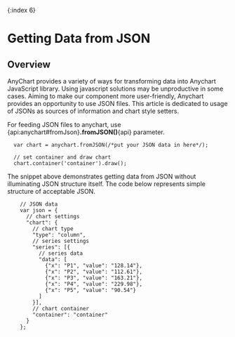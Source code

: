 {:index 6}
# Getting Data from JSON

## Overview

AnyChart provides a variety of ways for transforming data into Anychart JavaScript library. Using javascript solutions may be unproductive in some cases. Aiming to make our component more user-friendly, Anychart provides an opportunity to use JSON files. This article is dedicated to usage of JSONs as sources of information and chart style setters.

For feeding JSON files to anychart, use {api:anychart#fromJson}**.fromJSON()**{api} parameter.

```
  var chart = anychart.fromJSON(/*put your JSON data in here*/);

  // set container and draw chart
  chart.container('container').draw();
```

The snippet above demonstrates getting data from JSON without illuminating JSON structure itself. The code below represents simple structure of acceptable JSON.

```
    // JSON data
    var json = {
      // chart settings
      "chart": {
        // chart type
        "type": "column",
        // series settings
        "series": [{
          // series data
          "data": [
            {"x": "P1", "value": "128.14"},
            {"x": "P2", "value": "112.61"},
            {"x": "P3", "value": "163.21"},
            {"x": "P4", "value": "229.98"},
            {"x": "P5", "value": "90.54"}
          ]
        }],
        // chart container
        "container": "container"
      }
    };
```

